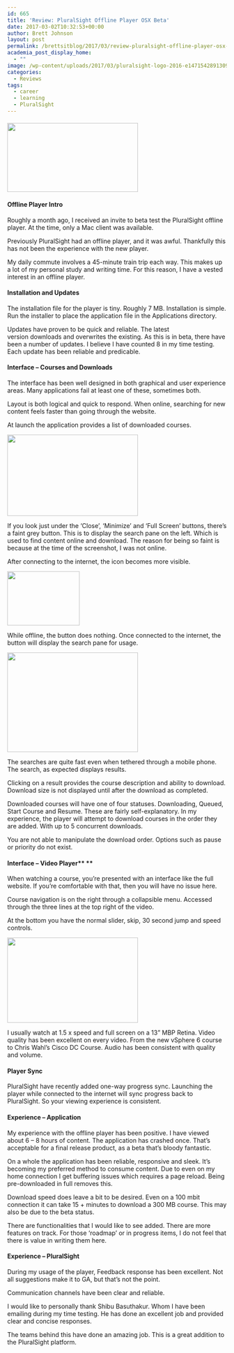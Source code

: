 ```yaml
---
id: 665
title: 'Review: PluralSight Offline Player OSX Beta'
date: 2017-03-02T10:32:53+00:00
author: Brett Johnson
layout: post
permalink: /brettsitblog/2017/03/review-pluralsight-offline-player-osx-beta/
academia_post_display_home:
  - ""
image: /wp-content/uploads/2017/03/pluralsight-logo-2016-e1471542891309.png
categories:
  - Reviews
tags:
  - career
  - learning
  - PluralSight
---
```

#### <img class="alignnone size-medium wp-image-671" src="https://sdbrett.com/assets/images/2017/03/pluralsight-logo-hor-color-1@2x-300x158.png" alt="" width="300" height="158" srcset="https://sdbrett.com/assets/images2017/03/pluralsight-logo-hor-color-1@2x-300x158.png 300w, https://sdbrett.com/assets/images2017/03/pluralsight-logo-hor-color-1@2x-260x137.png 260w, https://sdbrett.com/assets/images2017/03/pluralsight-logo-hor-color-1@2x.png 360w" sizes="(max-width: 300px) 100vw, 300px" />

#### **Offline Player Intro**

Roughly a month ago, I received an invite to beta test the PluralSight offline player. At the time, only a Mac client was available.

Previously PluralSight had an offline player, and it was awful. Thankfully this has not been the experience with the new player.

My daily commute involves a 45-minute train trip each way. This makes up a lot of my personal study and writing time. For this reason, I have a vested interest in an offline player.

#### **Installation and Updates**

The installation file for the player is tiny. Roughly 7 MB. Installation is simple. Run the installer to place the application file in the Applications directory.

Updates have proven to be quick and reliable. The latest version downloads and overwrites the existing. As this is in beta, there have been a number of updates. I believe I have counted 8 in my time testing. Each update has been reliable and predicable.

#### **Interface – Courses and Downloads**

The interface has been well designed in both graphical and user experience areas. Many applications fail at least one of these, sometimes both.

Layout is both logical and quick to respond. When online, searching for new content feels faster than going through the website.

At launch the application provides a list of downloaded courses.

[<img class="alignnone size-medium wp-image-666" src="https://sdbrett.com/assets/images/2017/03/Offline-Player-Grid-300x186.png" alt="" width="300" height="186" srcset="https://sdbrett.com/assets/images2017/03/Offline-Player-Grid-300x186.png 300w, https://sdbrett.com/assets/images2017/03/Offline-Player-Grid-768x475.png 768w, https://sdbrett.com/assets/images2017/03/Offline-Player-Grid-1024x634.png 1024w, https://sdbrett.com/assets/images2017/03/Offline-Player-Grid-260x161.png 260w" sizes="(max-width: 300px) 100vw, 300px" />](https://sdbrett.com/assets/images/2017/03/Offline-Player-Grid.png)

If you look just under the ‘Close’, ‘Minimize’ and ‘Full Screen’ buttons, there’s a faint grey button. This is to display the search pane on the left. Which is used to find content online and download. The reason for being so faint is because at the time of the screenshot, I was not online.

After connecting to the internet, the icon becomes more visible.

[<img class="alignnone size-full wp-image-667" src="https://sdbrett.com/assets/images/2017/03/Offline-Player-Navigation-Button.png" alt="" width="166" height="124" />](https://sdbrett.com/assets/images/2017/03/Offline-Player-Navigation-Button.png)

While offline, the button does nothing. Once connected to the internet, the button will display the search pane for usage.

[<img class="alignnone size-medium wp-image-668" src="https://sdbrett.com/assets/images/2017/03/Offline-Player-Search-300x228.png" alt="" width="300" height="228" srcset="https://sdbrett.com/assets/images2017/03/Offline-Player-Search-300x228.png 300w, https://sdbrett.com/assets/images2017/03/Offline-Player-Search-768x583.png 768w, https://sdbrett.com/assets/images2017/03/Offline-Player-Search-1024x777.png 1024w, https://sdbrett.com/assets/images2017/03/Offline-Player-Search-260x197.png 260w, https://sdbrett.com/assets/images2017/03/Offline-Player-Search.png 1326w" sizes="(max-width: 300px) 100vw, 300px" />](https://sdbrett.com/assets/images/2017/03/Offline-Player-Search.png)

The searches are quite fast even when tethered through a mobile phone. The search, as expected displays results.

Clicking on a result provides the course description and ability to download. Download size is not displayed until after the download as completed.

Downloaded courses will have one of four statuses. Downloading, Queued, Start Course and Resume. These are fairly self-explanatory. In my experience, the player will attempt to download courses in the order they are added. With up to 5 concurrent downloads.

You are not able to manipulate the download order. Options such as pause or priority do not exist.

#### **Interface – Video Player**** **

When watching a course, you&#8217;re presented with an interface like the full website. If you’re comfortable with that, then you will have no issue here.

Course navigation is on the right through a collapsible menu. Accessed through the three lines at the top right of the video.

At the bottom you have the normal slider, skip, 30 second jump and speed controls.

[<img class="alignnone size-medium wp-image-670" src="https://sdbrett.com/assets/images/2017/03/Offline-Player-Video-300x195.png" alt="" width="300" height="195" srcset="https://sdbrett.com/assets/images2017/03/Offline-Player-Video-300x195.png 300w, https://sdbrett.com/assets/images2017/03/Offline-Player-Video-768x499.png 768w, https://sdbrett.com/assets/images2017/03/Offline-Player-Video-1024x665.png 1024w, https://sdbrett.com/assets/images2017/03/Offline-Player-Video-260x169.png 260w" sizes="(max-width: 300px) 100vw, 300px" />](https://sdbrett.com/assets/images/2017/03/Offline-Player-Video.png)

I usually watch at 1.5 x speed and full screen on a 13” MBP Retina. Video quality has been excellent on every video. From the new vSphere 6 course to Chris Wahl’s Cisco DC Course. Audio has been consistent with quality and volume.

#### **Player Sync**

PluralSight have recently added one-way progress sync. Launching the player while connected to the internet will sync progress back to PluralSight. So your viewing experience is consistent.

#### **Experience &#8211; Application**

My experience with the offline player has been positive. I have viewed about 6 – 8 hours of content. The application has crashed once. That’s acceptable for a final release product, as a beta that’s bloody fantastic.

On a whole the application has been reliable, responsive and sleek. It’s becoming my preferred method to consume content. Due to even on my home connection I get buffering issues which requires a page reload. Being pre-downloaded in full removes this.

Download speed does leave a bit to be desired. Even on a 100 mbit connection it can take 15 + minutes to download a 300 MB course. This may also be due to the beta status.

There are functionalities that I would like to see added. There are more features on track. For those ‘roadmap’ or in progress items, I do not feel that there is value in writing them here.

#### **Experience – PluralSight**

During my usage of the player, Feedback response has been excellent. Not all suggestions make it to GA, but that’s not the point.

Communication channels have been clear and reliable.

I would like to personally thank Shibu Basuthakur. Whom I have been emailing during my time testing. He has done an excellent job and provided clear and concise responses.

The teams behind this have done an amazing job. This is a great addition to the PluralSight platform.